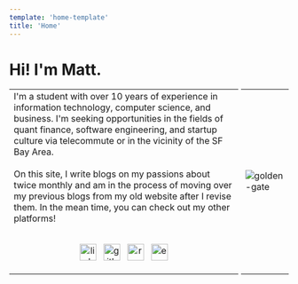 ```yaml
---
template: 'home-template'
title: 'Home'
---
```


<h1> Hi! I'm Matt. </h1> 

<table>
    <tr>
        <td style="border: 5px; border-color: rgb(35 39 42 / 0%); border-style: solid; border-left: none; border-top: none; border-bottom: none">I'm a student with over 10 years of experience in information technology, computer science, and business. I'm seeking opportunities in the fields of quant finance, software engineering, and startup culture via telecommute or in the vicinity of the SF Bay Area.<br><br> On this site, I write blogs on my passions about twice monthly and am in the process of moving over my previous blogs from my old website after I revise them. In the mean time, you can check out my other platforms! <br><br>
        <p align='center'>
        <a href="https://www.linkedin.com/in/mapoztate/"><img height="30" width="30" src="https://user-images.githubusercontent.com/71365470/122693012-d4f14200-d1ec-11eb-8852-4bd223d3b41f.png" alt="linkedin"></a>&nbsp;&nbsp;
        <a href="https://github.com/mapoztate"><img height="30" width="30" src="https://user-images.githubusercontent.com/71365470/122693123-4fba5d00-d1ed-11eb-9759-85e584827eb5.png" alt="github"></a>&nbsp;&nbsp;
        <a href="/resume"><img height="30" width="30" src="https://user-images.githubusercontent.com/71365470/123560227-db843a00-d755-11eb-845e-1606b2cdb2df.png" alt="resume"></a>&nbsp;&nbsp;
        <a href="mailto:matthew.f.prado@valkyriepcs.com"><img height="30" width="30" src="https://user-images.githubusercontent.com/71365470/123560224-daeba380-d755-11eb-9adb-c5a3b9de2fb8.png" alt="e-mail"></a>
        </p> </td>
        
<td><img src="https://user-images.githubusercontent.com/71365470/130392839-7aa187c8-564a-4b01-8731-6516046662b4.jpg" alt="golden-gate"></img> </td>
    </tr>
</table>